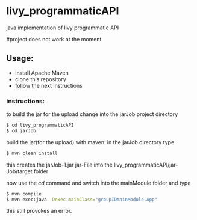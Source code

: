 # livy_programmaticAPI
java implementation of livy programmatic API

#project does not work at the moment

## Usage:
- install Apache Maven
- clone this repository
- follow the next instructions

### instructions:
to build the jar for the upload change into the jarJob project directory
```sh
$ cd livy_programmaticAPI
$ cd jarJob
```
build the jar(for the upload) with maven:
in the jarJob directory type
```sh
$ mvn clean install
```
this creates the jarJob-1.jar jar-File into the livy_programmaticAPI/jar-Job/target folder

now use the *cd* command and switch into the mainModule folder and type
```sh
$ mvn compile
$ mvn exec:java -Dexec.mainClass="groupIDmainModule.App"
```
this still provokes an error.
